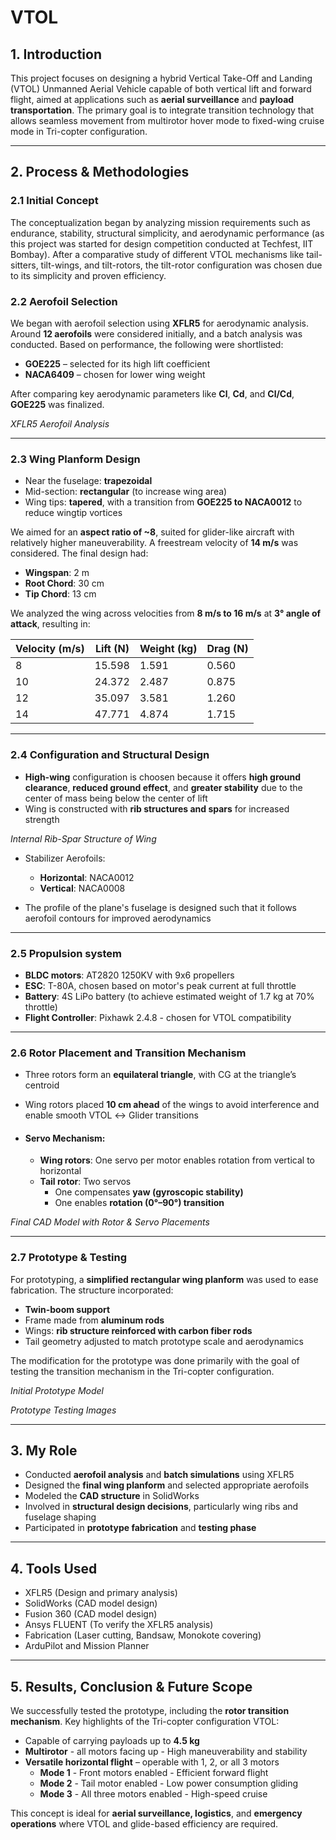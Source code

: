 # VTOL

## 1. Introduction

This project focuses on designing a hybrid Vertical Take-Off and Landing (VTOL) Unmanned Aerial Vehicle capable of both vertical lift and forward flight, aimed at applications such as **aerial surveillance** and **payload transportation**. The primary goal is to integrate transition technology that allows seamless movement from multirotor hover mode to fixed-wing cruise mode in Tri-copter configuration.

---

## 2. Process & Methodologies

### 2.1 Initial Concept
The conceptualization began by analyzing mission requirements such as endurance, stability, structural simplicity, and aerodynamic performance (as this project was started for design competition conducted at Techfest, IIT Bombay). After a comparative study of different VTOL mechanisms like tail-sitters, tilt-wings, and tilt-rotors, the tilt-rotor configuration was chosen due to its simplicity and proven efficiency.

### 2.2 Aerofoil Selection

We began with aerofoil selection using **XFLR5** for aerodynamic analysis. Around **12 aerofoils** were considered initially, and a batch analysis was conducted. Based on performance, the following were shortlisted:
- **GOE225** – selected for its high lift coefficient
- **NACA6409** – chosen for lower wing weight

After comparing key aerodynamic parameters like **Cl**, **Cd**, and **Cl/Cd**, **GOE225** was finalized.

![]()  
*XFLR5 Aerofoil Analysis*

---

### 2.3 Wing Planform Design

- Near the fuselage: **trapezoidal**
- Mid-section: **rectangular** (to increase wing area)
- Wing tips: **tapered**, with a transition from **GOE225 to NACA0012** to reduce wingtip vortices

We aimed for an **aspect ratio of ~8**, suited for glider-like aircraft with relatively higher maneuverability. A freestream velocity of **14 m/s** was considered. The final design had:
- **Wingspan**: 2 m  
- **Root Chord**: 30 cm  
- **Tip Chord**: 13 cm

We analyzed the wing across velocities from **8 m/s to 16 m/s** at **3° angle of attack**, resulting in:

| Velocity (m/s) | Lift (N) | Weight (kg) | Drag (N) |
|----------------|----------|-------------|----------|
| 8              | 15.598   | 1.591       | 0.560    |
| 10             | 24.372   | 2.487       | 0.875    |
| 12             | 35.097   | 3.581       | 1.260    |
| 14             | 47.771   | 4.874       | 1.715    |

---

### 2.4 Configuration and Structural Design

- **High-wing** configuration is choosen because it offers **high ground clearance**, **reduced ground effect**, and **greater stability** due to the center of mass being below the center of lift
- Wing is constructed with **rib structures and spars** for increased strength

![]()  
*Internal Rib-Spar Structure of Wing*

- Stabilizer Aerofoils:
  - **Horizontal**: NACA0012
  - **Vertical**: NACA0008

- The profile of the plane's fuselage is designed such that it follows aerofoil contours for improved aerodynamics

---

### 2.5 Propulsion system

  - **BLDC motors**: AT2820 1250KV with 9x6 propellers
  - **ESC**: T-80A, chosen based on motor's peak current at full throttle
  - **Battery**: 4S LiPo battery (to achieve estimated weight of 1.7 kg at 70% throttle)
  - **Flight Controller**: Pixhawk 2.4.8 - chosen for VTOL compatibility

---

### 2.6 Rotor Placement and Transition Mechanism

- Three rotors form an **equilateral triangle**, with CG at the triangle’s centroid
- Wing rotors placed **10 cm ahead** of the wings to avoid interference and enable smooth VTOL ↔ Glider transitions

- #### Servo Mechanism:
  - **Wing rotors**: One servo per motor enables rotation from vertical to horizontal
  - **Tail rotor**: Two servos  
    - One compensates **yaw (gyroscopic stability)**  
    - One enables **rotation (0°–90°) transition**

![]()  
*Final CAD Model with Rotor & Servo Placements*

---

### 2.7 Prototype & Testing

For prototyping, a **simplified rectangular wing planform** was used to ease fabrication. The structure incorporated:
- **Twin-boom support**  
- Frame made from **aluminum rods**  
- Wings: **rib structure reinforced with carbon fiber rods**
- Tail geometry adjusted to match prototype scale and aerodynamics

The modification for the prototype was done primarily with the goal of testing the transition mechanism in the Tri-copter configuration.

![]()  
*Initial Prototype Model*

![]()  
*Prototype Testing Images*

---

## 3. My Role

- Conducted **aerofoil analysis** and **batch simulations** using XFLR5  
- Designed the **final wing planform** and selected appropriate aerofoils  
- Modeled the **CAD structure** in SolidWorks  
- Involved in **structural design decisions**, particularly wing ribs and fuselage shaping  
- Participated in **prototype fabrication** and **testing phase**

---

## 4. Tools Used

- XFLR5 (Design and primary analysis)
- SolidWorks (CAD model design)
- Fusion 360 (CAD model design)
- Ansys FLUENT (To verify the XFLR5 analysis)
- Fabrication (Laser cutting, Bandsaw, Monokote covering)
- ArduPilot and Mission Planner

---

## 5. Results, Conclusion & Future Scope

We successfully tested the prototype, including the **rotor transition mechanism**. Key highlights of the Tri-copter configuration VTOL:

- Capable of carrying payloads up to **4.5 kg**
- **Multirotor** - all motors facing up - High maneuverability and stability
- **Versatile horizontal flight** – operable with 1, 2, or all 3 motors  
  - **Mode 1** - Front motors enabled - Efficient forward flight  
  - **Mode 2** - Tail motor enabled - Low power consumption gliding
  - **Mode 3** - All three motors enabled - High-speed cruise

This concept is ideal for **aerial surveillance, logistics**, and **emergency operations** where VTOL and glide-based efficiency are required.
